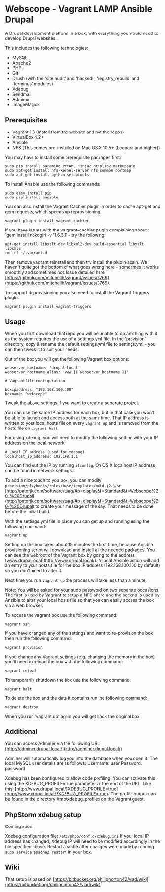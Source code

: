 Webscope - Vagrant LAMP Ansible Drupal
======================================

A Drupal development platform in a box, with everything you would need to develop Drupal websites.

This includes the following technologies:

* MySQL
* Apache2
* PHP
* Git
* Drush (with the 'site audit' and 'hacked!', 'registry_rebuild' and 'terminus' modules)
* Xdebug
* Sendmail
* Adminer
* ImageMagick

Prerequisites
-------------

* Vagrant 1.6 (Install from the website and not the repos)
* VirtualBox 4.2+
* Ansible
* NFS (This comes pre-installed on Mac OS X 10.5+ (Leopard and higher))


You may have to install some prerequisite packages first:

    sudo pip install paramiko PyYAML jinja2 httplib2 markupsafe
    sudo apt-get install nfs-kernel-server nfs-common portmap
    sudo apt-get install python-setuptools

To install Ansible use the following commands:

    sudo easy_install pip
    sudo pip install ansible


You can also install the Vagrant Cachier plugin in order to cache apt-get and gem requests, which speeds up reprovisioning.

    vagrant plugin install vagrant-cachier

If you have issues with the vargrant-cachier plugin complaining about : `gem install nokogiri -v '1.6.3.1' - try the following:

    apt-get install libxslt-dev libxml2-dev build-essential libxslt libxml2
    rm -rf ~/.vagrant.d

Then remove vagrant reinstall and then try install the plugin again. We haven't quite got the bottom of what goes wrong here - sometimes it works smoothly and sometimes not. Issue detailed here [https://github.com/mitchellh/vagrant/issues/3769](https://github.com/mitchellh/vagrant/issues/3769)

To support deprovisioning you also need to install the Vagrant Triggers plugin.

    vagrant plugin install vagrant-triggers

Usage
-----

When you first download that repo you will be unable to do anything with it as the system requires the use of a settings.yml file. In the 'provision' directory, copy & rename the default.settings.yml file to settings.yml - you can then tweak it to suit your needs.

Out of the box you will get the following Vagrant box options:

    webserver_hostname: 'drupal.local'
    webserver_hostname_alias: 'www.{{ webserver_hostname }}'

    # Vagrantfile configuration

    boxipaddress: "192.168.100.100"
    boxname: "webscope"

Tweak the above settings if you want to create a separate project.

You can use the same IP address for each box, but in that case you won't be able to launch and access both at the same time.
That IP address is written to your local hosts file on every `vagrant up` and is removed from the hosts file on `vagrant halt`

For using xdebug, you will need to modify the following setting with your IP address on the local network:

    # Local IP address (used for xdebug)
    localhost_ip_address: 192.168.1.1

You can find out the IP by running `ifconfig`. On OS X localhost IP address can be found in network settings.

To add a nice touch to you box, you can modify `provision/playbooks/roles/base/templates/motd.j2`.
Use [http://patorjk.com/software/taag/#p=display&f=Standard&t=Webscope%20-%20Drupal](http://patorjk.com/software/taag/#p=display&f=Standard&t=Webscope%20-%20Drupal) to create your message of the day.
That needs to be done before the initial build.

With the settings.yml file in place you can get up and running using the following command:

    vagrant up

Setting up the box takes about 15 minutes the first time, because Ansible provisioning script will download and install all the needed packages.
You can see the webroot of the Vagrant box by going to the address [www.drupal.local](http://www.drupal.local/).
A local Ansible action will add an entry to your hosts file for the box IP address (192.168.100.100 by default) so you don't need to alter it.

Next time you run `vagrant up` the process will take less than a minute.

Note: You will be asked for your sudo password on two separate occasions. The first is used by Vagrant to setup a NFS share and the second is used by Ansible to alter your local hosts file so that you can easily access the box via a web browser.

To access the vagrant box use the following command:

    vagrant ssh

If you have changed any of the settings and want to re-provision the box then run the following command:

    vagrant provision

If you change any Vagrant settings (e.g. changing the memory in the box) you'll need to reload the box with the following command:

    vagrant reload

To temporarily shutdown the box use the following command:

    vagrant halt

To delete the box and the data it contains run the following command:

    vagrant destroy

When you run 'vagrant up' again you will get back the original box.

Additional
----------
You can access Adminer via the following URL:
[http://adminer.drupal.local/](http://adminer.drupal.local/)

Adminer will automatically log you into the database when you open it. The local MySQL user details are as follows:
Username: user
Password: password

Xdebug has been configured to allow code profiling. You can activate this using the XDEBUG_PROFILE=true parameter ar the end of the URL. Like this: [http://www.drupal.local/?XDEBUG_PROFILE=true](http://www.drupal.local/?XDEBUG_PROFILE=true).
The profile output can be found in the directory /tmp/xdebug_profiles on the Vagrant guest.

## PhpStorm xdebug setup ##
Coming soon

Xdebug configuration file: `/etc/php5/conf.d/xdebug.ini`
If your local IP address has changed, Xdebug IP will need to be modified accordingly in the file specified above.
Restart apache after changes were made by running `sudo service apache2 restart` in your box.

Wiki
----

That setup is based on [https://bitbucket.org/philipnorton42/vlad/wiki](https://bitbucket.org/philipnorton42/vlad/wiki).